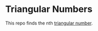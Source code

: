Triangular Numbers
===================

This repo finds the nth [triangular number](https://en.wikipedia.org/wiki/Triangular_number).